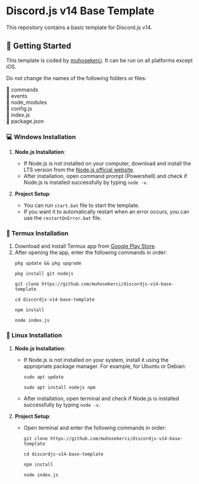 # Discord.js v14 Base Template

This repository contains a basic template for Discord.js v14.

## 🚀 Getting Started

This template is coded by [muhosekerci](https://github.com/muhosekerci). It can be run on all platforms except iOS.

Do not change the names of the following folders or files:

📁 commands\
📁 events\
📁 node_modules\
📄 config.js\
📄 index.js\
📄 package.json


### 💻 Windows Installation

1. **Node.js Installation**:
   - If Node.js is not installed on your computer, download and install the LTS version from the [Node.js official website](https://nodejs.org/).
   - After installation, open command prompt (Powershell) and check if Node.js is installed successfully by typing `node -v`.

2. **Project Setup**:
   - You can run `start.bat` file to start the template.
   - If you want it to automatically restart when an error occurs, you can use the `restartOnError.bat` file.

### 📱 Termux Installation

1. Download and install Termux app from [Google Play Store](https://play.google.com/store/apps/details?id=com.termux).
2. After opening the app, enter the following commands in order:
    ```
   pkg update && pkg upgrade
   ```
    ```
   pkg install git nodejs
   ```
    ```
   git clone https://github.com/muhosekerci/discordjs-v14-base-template
   ```
    ```
   cd discordjs-v14-base-template
   ```
    ```
   npm install
   ```
    ```
   node index.js
   ```

### 🐧 Linux Installation

1. **Node.js Installation**:
   - If Node.js is not installed on your system, install it using the appropriate package manager. For example, for Ubuntu or Debian:
     ```
     sudo apt update
     ```
     ```
     sudo apt install nodejs npm
     ```
   - After installation, open terminal and check if Node.js is installed successfully by typing `node -v`.

2. **Project Setup**:
   - Open terminal and enter the following commands in order:
     ```
     git clone https://github.com/muhosekerci/discordjs-v14-base-template
     ```
     ```
     cd discordjs-v14-base-template
     ```
     ```
     npm install
     ```
     ```
     node index.js
     ```
